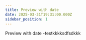 ```yaml
---
title: Preview with date
date: 2025-03-31T19:31:00.000Z
sidebar_position: 1
---
```

Preview with date -testkkkksdfsdkkk
